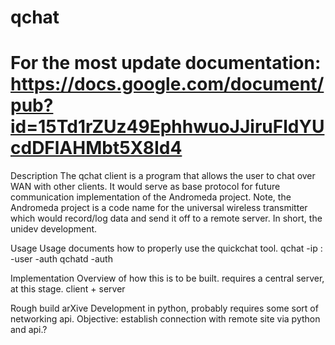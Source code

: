 qchat
=====
For the most update documentation:
https://docs.google.com/document/pub?id=15Td1rZUz49EphhwuoJJiruFldYUcdDFlAHMbt5X8Id4
=====

Description
The qchat client is a program that allows the user to chat over WAN with other clients.
It would serve as base protocol for future communication implementation of the Andromeda project.
Note, the Andromeda project is a code name for the universal wireless transmitter which would record/log data and send it off to a remote server. In short, the unidev development.

Usage
Usage documents how to properly use the quickchat tool.
qchat -ip <ip>:<port> -user <name>  -auth <password>
qchatd -auth <password>

Implementation
Overview of how this is to be built.
requires a central server, at this stage.
client + server

Rough build arXive
Development in python, probably requires some sort of networking api.
Objective: establish connection with remote site via python and api.? 
